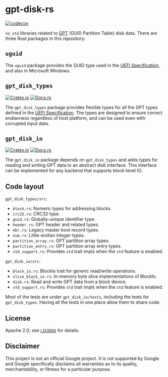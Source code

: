 # gpt-disk-rs

[![codecov](https://codecov.io/gh/google/gpt-disk-rs/branch/main/graph/badge.svg?token=qN5MUcTVQ5)](https://codecov.io/gh/google/gpt-disk-rs)

`no_std` libraries related to [GPT] (GUID Partition Table) disk
data. There are three Rust packages in this repository:

[GPT]: https://en.wikipedia.org/wiki/GUID_Partition_Table

## `uguid`

The `uguid` package provides the GUID type used in the [UEFI
Specification], and also in Microsoft Windows.

## `gpt_disk_types`

[![Crates.io](https://img.shields.io/crates/v/gpt_disk_types)](https://crates.io/crates/gpt_disk_types) 
[![Docs.rs](https://docs.rs/gpt_disk_types/badge.svg)](https://docs.rs/gpt_disk_types)

The `gpt_disk_types` package provides flexible types for
all the GPT types defined in the [UEFI Specification]. The types are
designed to ensure correct endianness regardless of host platform, and
can be used even with corrupted input data.

[UEFI Specification]: https://uefi.org/specifications

## `gpt_disk_io`

[![Crates.io](https://img.shields.io/crates/v/gpt_disk_io)](https://crates.io/crates/gpt_disk_io) 
[![Docs.rs](https://docs.rs/gpt_disk_io/badge.svg)](https://docs.rs/gpt_disk_io)

The `gpt_disk_io` package depends on `gpt_disk_types` and adds types for
reading and writing GPT data to an abstract disk interface. This
interface can be implemented for any backend that supports block-level
IO.

## Code layout

`gpt_disk_types/src`:
* `block.rs`: Numeric types for addressing blocks.
* `crc32.rs`: CRC32 type.
* `guid.rs`: Globally-unique identifier type.
* `header.rs`: GPT header and related types.
* `mbr.rs`: Legacy master boot record types.
* `num.rs`: Little-endian integer types.
* `partition_array.rs`: GPT partition array types.
* `partition_entry.rs`: GPT partition array entry types.
* `std_support.rs`: Provides `std` trait impls when the `std` feature is enabled.

`gpt_disk_io/src`:
* `block_io.rs`: BlockIo trait for generic read/write operations.
* `slice_block_io.rs`: In-memory byte slice implementations of BlockIo.
* `disk.rs`: Read and write GPT data from a block device.
* `std_support.rs`: Provides `std` trait impls when the `std` feature is enabled.

Most of the tests are under `gpt_disk_io/tests`, including the tests for
`gpt_disk_types`. Having all the tests in one place allow them to share code.

## License

Apache 2.0; see [`LICENSE`](LICENSE) for details.

## Disclaimer

This project is not an official Google project. It is not supported by
Google and Google specifically disclaims all warranties as to its quality,
merchantability, or fitness for a particular purpose.
